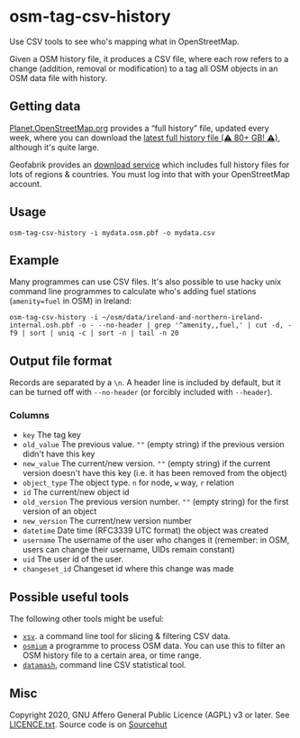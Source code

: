 # osm-tag-csv-history

Use CSV tools to see who's mapping what in OpenStreetMap.

Given a OSM history file, it produces a CSV file, where each row refers to a
change (addition, removal or modification) to a tag all OSM objects in an OSM
data file with history.

## Getting data

[Planet.OpenStreetMap.org](https://planet.openstreetmap.org/planet/full-history/) provides a “full history” file, updated every week, where you can download the [latest full history file (⚠ 80+ GB! ⚠)](https://planet.openstreetmap.org/pbf/full-history/history-latest.osm.pbf), although it's quite large.

Geofabrik provides an [download service](https://osm-internal.download.geofabrik.de/) which includes full history files for lots of regions & countries. You must log into that with your OpenStreetMap account.

## Usage

    osm-tag-csv-history -i mydata.osm.pbf -o mydata.csv

## Example

Many programmes can use CSV files. It's also possible to use hacky unix command
line programmes to calculate who's adding fuel stations (`amenity=fuel` in OSM)
in Ireland:

    osm-tag-csv-history -i ~/osm/data/ireland-and-northern-ireland-internal.osh.pbf -o - --no-header | grep '^amenity,,fuel,' | cut -d, -f9 | sort | uniq -c | sort -n | tail -n 20

## Output file format

Records are separated by a `\n`. A header line is included by default, but it
can be turned off with `--no-header` (or forcibly included with `--header`).

### Columns

* `key` The tag key
* `old_value` The previous value. `""` (empty string) if the previous version
  didn't have this key
* `new_value` The current/new version. `""` (empty string) if the current
  version doesn't have this key (i.e. it has been removed from the object)
* `object_type` The object type. `n` for node, `w` way, `r` relation
* `id` The current/new object id
* `old_version` The previous version number. `""` (empty string) for the first version of an object
* `new_version` The current/new version number
* `datetime` Date time (RFC3339 UTC format) the object was created
* `username` The username of the user who changes it (remember: in OSM, users
  can change their username, UIDs remain constant)
* `uid` The user id of the user.
* `changeset_id` Changeset id where this change was made

## Possible useful tools

The following other tools might be useful:

* [`xsv`](https://github.com/BurntSushi/xsv). a command line tool for slicing & filtering CSV data.
* [`osmium`](https://osmcode.org/osmium-tool/) a programme to process OSM data. You can use this to filter an OSM history file to a certain area, or time range.
* [`datamash`](https://www.gnu.org/software/datamash/), command line CSV statistical tool.

## Misc

Copyright 2020, GNU Affero General Public Licence (AGPL) v3 or later. See [LICENCE.txt](./LICENCE.txt).
Source code is on [Sourcehut](https://git.sr.ht/~ebel/osm-tag-csv-history)

